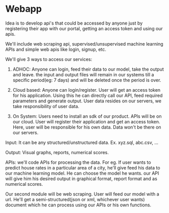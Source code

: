 # Webapp

Idea is to develop api's that could be accessed by anyone just by registering their app with our portal, getting an access token and using our apis. 

We'll include web scraping api, supervised/unsupervised machine learning APIs and simple web apis like login, signup, etc. 

We'll give 3 ways to access our services:

1. ADHOC: Anyone can login, feed their data to our model, take the output and leave. the input and output files will remain in our systems till a specific period(eg: 7 days) and will be deleted once the period is over.

2. Cloud based: Anyone can login/register. User will get an access token for his application. Using this he can directly call our API, feed required parameters and generate output. User data resides on our servers, we take responsibility of user data.

3. On System: Users need to install an sdk of our product. APIs will be on our cloud. User will register their application and get an access token. Here, user will be responsible for his own data. Data won't be there on our servers. 

Input: It can be any structured/unstructured data. Ex. xyz.sql, abc.csv, ... 

Output: Visual graphs, reports, numerical scores. 

APIs: we'll code APIs for processing the data. For eg. If user wants to predict house rates in a particular area of a city, he'll give feed his data to our machine learning model. He can choose the model he wants. our API will give him his desired output in graphical format, report format and as numerical scores.

Our second module will be web scraping. User will feed our model with a url. He'll get a semi-structured(json or xml, whichever user wants) document which he can process using our APIs or his own functions. 

